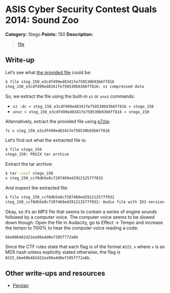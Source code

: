 # ASIS Cyber Security Contest Quals 2014: Sound Zoo

**Category:** Stego
**Points:** 150
**Description:**

> [file](steg_150_e3cdf499ed8341fe750530b93b6ff816)

## Write-up

Let’s see what [the provided file](steg_150_e3cdf499ed8341fe750530b93b6ff816) could be:

```bash
$ file steg_150_e3cdf499ed8341fe750530b93b6ff816
steg_150_e3cdf499ed8341fe750530b93b6ff816: xz compressed data
```

So, we extract the file using the built-in `xz` or `unxz` commands:

* `xz -dc < steg_150_e3cdf499ed8341fe750530b93b6ff816 > stego_150`
* `unxz < steg_150_e3cdf499ed8341fe750530b93b6ff816 > stego_150`

Alternatively, extract the provided file using [p7zip](http://p7zip.sourceforge.net/):

```bash
7z x steg_150_e3cdf499ed8341fe750530b93b6ff816
```

Let’s find out what the extracted file is:

```bash
$ file stego_150
stego_150: POSIX tar archive
```

Extract the tar archive:

```bash
$ tar -vxzf stego_150
x steg_150_ccf8db5e8cf287469ed291212577f032
```

And inspect the extracted file:

```bash
$ file steg_150_ccf8db5e8cf287469ed291212577f032
steg_150_ccf8db5e8cf287469ed291212577f032: Audio file with ID3 version 2.3.0, contains: MPEG ADTS, layer III, v1, 192 kbps, 44.1 kHz, JntStereo
```

Okay, so it’s an MP3 file that seems to contain a series of engine sounds followed by a computer voice. The computer voice seems to be slowed down though. Open the file in Audacity, go to Effect → Tempo and increase the tempo to 1100% to hear the computer voice reading a code:

```
bbe60b482d22ea98a4d0ef205f772a8b
```

Since the CTF rules state that each flag is of the format `ASIS_x` where `x` is an MD5 hash unless explicitly stated otherwise, the flag is `ASIS_bbe60b482d22ea98a4d0ef205f772a8b`.

## Other write-ups and resources

* [Persian](http://xploit.ir/asis-2014-quals-%D8%A8%D8%A7%D8%BA-%D9%88%D8%AD%D8%B4-%D8%B5%D8%AF%D8%A7/)
